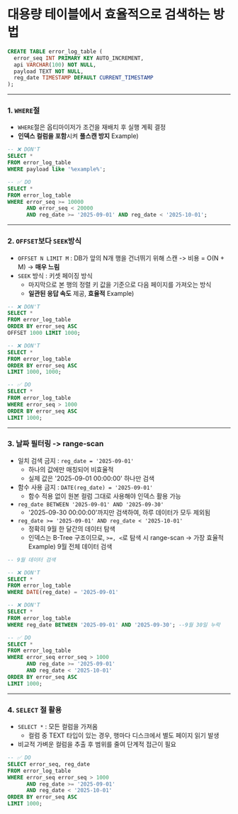 # 대용량 테이블에서 효율적으로 검색하는 방법
``` sql
CREATE TABLE error_log_table (
  error_seq INT PRIMARY KEY AUTO_INCREMENT,
  api VARCHAR(100) NOT NULL,
  payload TEXT NOT NULL,
  reg_date TIMESTAMP DEFAULT CURRENT_TIMESTAMP
);
```
---
### 1. `WHERE`절 
- `WHERE`절은 옵티마이저가 조건을 재배치 후 실행 계획 결정
- **인덱스 컬럼을 포함**시켜 **풀스캔 방지**
Example)
``` sql
-- ❌ DON'T
SELECT *
FROM error_log_table
WHERE payload like '%example%';

-- ✅ DO
SELECT *
FROM error_log_table
WHERE error_seq >= 10000
      AND error_seq < 20000
      AND reg_date >= '2025-09-01' AND reg_date < '2025-10-01';
```
---
### 2. `OFFSET`보다 `SEEK`방식
- `OFFSET N LIMIT M` : DB가 앞의 N개 행을 건너뛰기 위해 스캔 -> 비용 = O(N + M) -> **매우 느림**
- `SEEK` 방식 : 키셋 페이징 방식
  - 마지막으로 본 행의 정렬 키 값을 기준으로 다음 페이지를 가져오는 방식
  - **일관된 응답 속도** 제공, **효율적**
Example)
``` sql
-- ❌ DON'T
SELECT *
FROM error_log_table
ORDER BY error_seq ASC
OFFSET 1000 LIMIT 1000;

-- ❌ DON'T
SELECT *
FROM error_log_table
ORDER BY error_seq ASC
LIMIT 1000, 1000;

-- ✅ DO
SELECT *
FROM error_log_table
WHERE error_seq > 1000
ORDER BY error_seq ASC
LIMIT 1000;
```
---
### 3. 날짜 필터링 -> range-scan
- 일치 검색 금지 : `reg_date = '2025-09-01'`
  - 하나의 값에만 매칭되어 비효율적
  - 실제 값은 '2025-09-01 00:00:00' 하나만 검색
- 함수 사용 금지 : `DATE(reg_date) = '2025-09-01'`
  - 함수 적용 없이 원본 컬럼 그대로 사용해야 인덱스 활용 가능
- `reg_date BETWEEN '2025-09-01' AND '2025-09-30'`
  - '2025-09-30 00:00:00'까지만 검색하여, 하루 데이터가 모두 제외됨
- `reg_date >= '2025-09-01' AND reg_date < '2025-10-01'`
  - 정확히 9월 한 달간의 데이터 탐색
  - 인덱스는 B-Tree 구조이므로, `>=, <`로 탐색 시 range-scan -> 가장 효율적
Example) 9월 전체 데이터 검색
``` sql
-- 9월 데이터 검색

-- ❌ DON'T
SELECT *
FROM error_log_table
WHERE DATE(reg_date) = '2025-09-01'

-- ❌ DON'T
SELECT *
FROM error_log_table
WHERE reg_date BETWEEN '2025-09-01' AND '2025-09-30'; --9월 30일 누락

-- ✅ DO
SELECT *
FROM error_log_table
WHERE error_seq error_seq > 1000
      AND reg_date >= '2025-09-01'
      AND reg_date < '2025-10-01'
ORDER BY error_seq ASC
LIMIT 1000;
```
---
### 4. `SELECT` 절 활용
- `SELECT *` : 모든 컬럼을 가져옴
  - 컬럼 중 TEXT 타입이 있는 경우, 행마다 디스크에서 별도 페이지 읽기 발생
- 비교적 가벼운 컬럼을 추출 후 범위를 줄여 단계적 접근이 필요
``` sql
-- ✅ DO
SELECT error_seq, reg_date
FROM error_log_table
WHERE error_seq error_seq > 1000
      AND reg_date >= '2025-09-01'
      AND reg_date < '2025-10-01'
ORDER BY error_seq ASC
LIMIT 1000;
```
